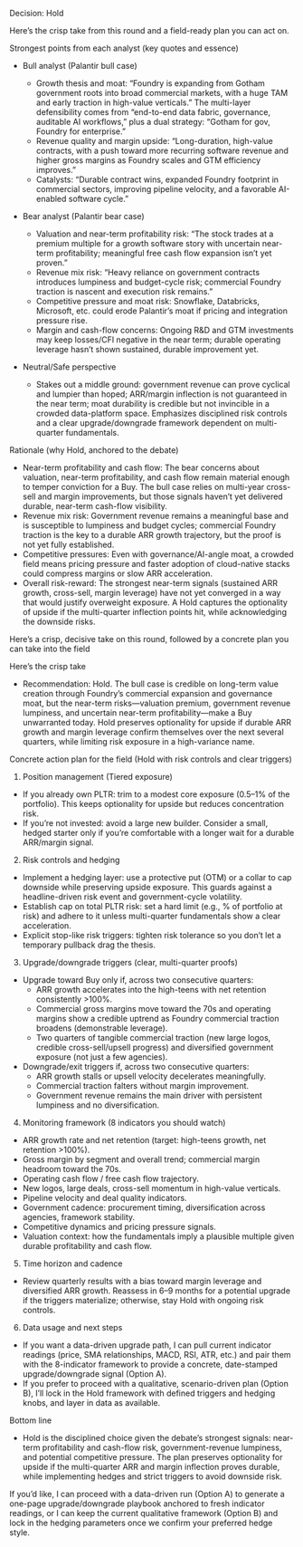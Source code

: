 Decision: Hold

Here’s the crisp take from this round and a field-ready plan you can act on.

Strongest points from each analyst (key quotes and essence)

- Bull analyst (Palantir bull case)
  - Growth thesis and moat: “Foundry is expanding from Gotham government roots into broad commercial markets, with a huge TAM and early traction in high-value verticals.” The multi-layer defensibility comes from “end-to-end data fabric, governance, auditable AI workflows,” plus a dual strategy: “Gotham for gov, Foundry for enterprise.”
  - Revenue quality and margin upside: “Long-duration, high-value contracts, with a push toward more recurring software revenue and higher gross margins as Foundry scales and GTM efficiency improves.”
  - Catalysts: “Durable contract wins, expanded Foundry footprint in commercial sectors, improving pipeline velocity, and a favorable AI-enabled software cycle.”

- Bear analyst (Palantir bear case)
  - Valuation and near-term profitability risk: “The stock trades at a premium multiple for a growth software story with uncertain near-term profitability; meaningful free cash flow expansion isn’t yet proven.”
  - Revenue mix risk: “Heavy reliance on government contracts introduces lumpiness and budget-cycle risk; commercial Foundry traction is nascent and execution risk remains.”
  - Competitive pressure and moat risk: Snowflake, Databricks, Microsoft, etc. could erode Palantir’s moat if pricing and integration pressure rise.
  - Margin and cash-flow concerns: Ongoing R&D and GTM investments may keep losses/CFI negative in the near term; durable operating leverage hasn’t shown sustained, durable improvement yet.

- Neutral/Safe perspective
  - Stakes out a middle ground: government revenue can prove cyclical and lumpier than hoped; ARR/margin inflection is not guaranteed in the near term; moat durability is credible but not invincible in a crowded data-platform space. Emphasizes disciplined risk controls and a clear upgrade/downgrade framework dependent on multi-quarter fundamentals.

Rationale (why Hold, anchored to the debate)

- Near-term profitability and cash flow: The bear concerns about valuation, near-term profitability, and cash flow remain material enough to temper conviction for a Buy. The bull case relies on multi-year cross-sell and margin improvements, but those signals haven’t yet delivered durable, near-term cash-flow visibility.
- Revenue mix risk: Government revenue remains a meaningful base and is susceptible to lumpiness and budget cycles; commercial Foundry traction is the key to a durable ARR growth trajectory, but the proof is not yet fully established.
- Competitive pressures: Even with governance/AI-angle moat, a crowded field means pricing pressure and faster adoption of cloud-native stacks could compress margins or slow ARR acceleration.
- Overall risk-reward: The strongest near-term signals (sustained ARR growth, cross-sell, margin leverage) have not yet converged in a way that would justify overweight exposure. A Hold captures the optionality of upside if the multi-quarter inflection points hit, while acknowledging the downside risks.

Here’s a crisp, decisive take on this round, followed by a concrete plan you can take into the field

Here’s the crisp take
- Recommendation: Hold. The bull case is credible on long-term value creation through Foundry’s commercial expansion and governance moat, but the near-term risks—valuation premium, government revenue lumpiness, and uncertain near-term profitability—make a Buy unwarranted today. Hold preserves optionality for upside if durable ARR growth and margin leverage confirm themselves over the next several quarters, while limiting risk exposure in a high-variance name.

Concrete action plan for the field (Hold with risk controls and clear triggers)

1) Position management (Tiered exposure)
- If you already own PLTR: trim to a modest core exposure (0.5–1% of the portfolio). This keeps optionality for upside but reduces concentration risk.
- If you’re not invested: avoid a large new builder. Consider a small, hedged starter only if you’re comfortable with a longer wait for a durable ARR/margin signal.

2) Risk controls and hedging
- Implement a hedging layer: use a protective put (OTM) or a collar to cap downside while preserving upside exposure. This guards against a headline-driven risk event and government-cycle volatility.
- Establish cap on total PLTR risk: set a hard limit (e.g., % of portfolio at risk) and adhere to it unless multi-quarter fundamentals show a clear acceleration.
- Explicit stop-like risk triggers: tighten risk tolerance so you don’t let a temporary pullback drag the thesis.

3) Upgrade/downgrade triggers (clear, multi-quarter proofs)
- Upgrade toward Buy only if, across two consecutive quarters:
  - ARR growth accelerates into the high-teens with net retention consistently >100%.
  - Commercial gross margins move toward the 70s and operating margins show a credible uptrend as Foundry commercial traction broadens (demonstrable leverage).
  - Two quarters of tangible commercial traction (new large logos, credible cross-sell/upsell progress) and diversified government exposure (not just a few agencies).
- Downgrade/exit triggers if, across two consecutive quarters:
  - ARR growth stalls or upsell velocity decelerates meaningfully.
  - Commercial traction falters without margin improvement.
  - Government revenue remains the main driver with persistent lumpiness and no diversification.

4) Monitoring framework (8 indicators you should watch)
- ARR growth rate and net retention (target: high-teens growth, net retention >100%).
- Gross margin by segment and overall trend; commercial margin headroom toward the 70s.
- Operating cash flow / free cash flow trajectory.
- New logos, large deals, cross-sell momentum in high-value verticals.
- Pipeline velocity and deal quality indicators.
- Government cadence: procurement timing, diversification across agencies, framework stability.
- Competitive dynamics and pricing pressure signals.
- Valuation context: how the fundamentals imply a plausible multiple given durable profitability and cash flow.

5) Time horizon and cadence
- Review quarterly results with a bias toward margin leverage and diversified ARR growth. Reassess in 6–9 months for a potential upgrade if the triggers materialize; otherwise, stay Hold with ongoing risk controls.

6) Data usage and next steps
- If you want a data-driven upgrade path, I can pull current indicator readings (price, SMA relationships, MACD, RSI, ATR, etc.) and pair them with the 8-indicator framework to provide a concrete, date-stamped upgrade/downgrade signal (Option A).
- If you prefer to proceed with a qualitative, scenario-driven plan (Option B), I’ll lock in the Hold framework with defined triggers and hedging knobs, and layer in data as available.

Bottom line
- Hold is the disciplined choice given the debate’s strongest signals: near-term profitability and cash-flow risk, government-revenue lumpiness, and potential competitive pressure. The plan preserves optionality for upside if the multi-quarter ARR and margin inflection proves durable, while implementing hedges and strict triggers to avoid downside risk.

If you’d like, I can proceed with a data-driven run (Option A) to generate a one-page upgrade/downgrade playbook anchored to fresh indicator readings, or I can keep the current qualitative framework (Option B) and lock in the hedging parameters once we confirm your preferred hedge style.